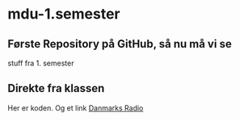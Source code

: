 # mdu-1.semester

## Første Repository på GitHub, så nu må vi se

stuff fra 1. semester

## Direkte fra klassen
Her er koden. Og et link [Danmarks Radio](https://dr.dk)

